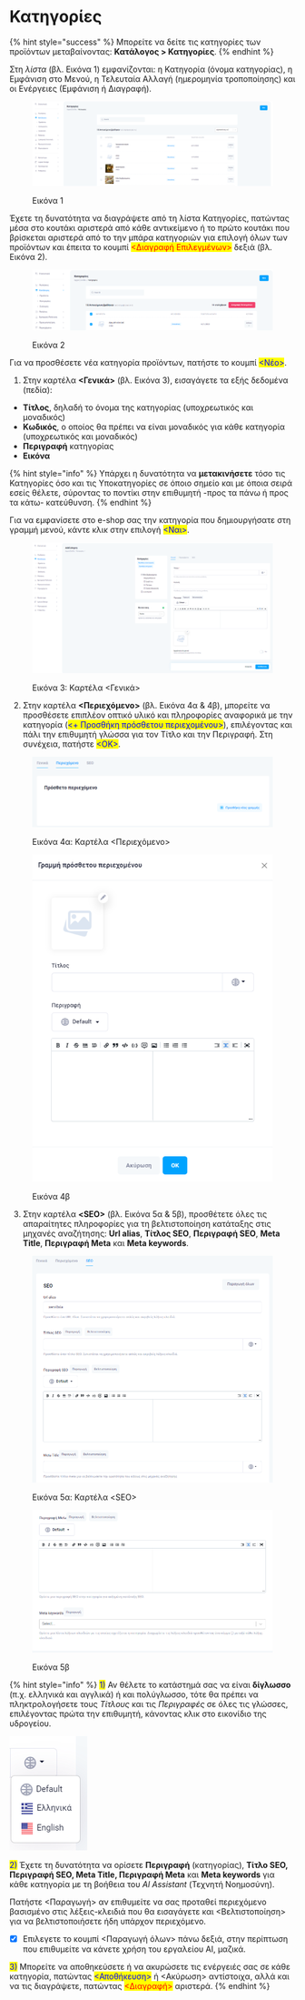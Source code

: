 # Κατηγορίες

{% hint style="success" %}
Μπορείτε να δείτε τις κατηγορίες των προϊόντων μεταβαίνοντας: **Κατάλογος > Κατηγορίες**.
{% endhint %}

Στη _λίστα_ (βλ. Εικόνα 1) εμφανίζονται: η Κατηγορία (όνομα κατηγορίας), η Εμφάνιση στο Μενού, η Τελευταία Αλλαγή (ημερομηνία τροποποίησης) και οι Ενέργειες (Εμφάνιση ή Διαγραφή).

<figure><img src="../.gitbook/assets/ScreenHunter 438.png" alt=""><figcaption><p>Εικόνα 1</p></figcaption></figure>

Έχετε τη δυνατότητα να διαγράψετε από τη λίστα Κατηγορίες, πατώντας μέσα στο κουτάκι αριστερά από κάθε αντικείμενο ή το πρώτο κουτάκι που βρίσκεται αριστερά από το την μπάρα κατηγοριών για επιλογή όλων των προϊόντων και έπειτα το κουμπί <mark style="color:red;"><Διαγραφή Επιλεγμένων></mark> δεξιά (βλ. Εικόνα 2).

<figure><img src="../.gitbook/assets/ScreenHunter 524.png" alt=""><figcaption><p>Εικόνα 2</p></figcaption></figure>



Για να προσθέσετε νέα κατηγορία προϊόντων, πατήστε το κουμπί <mark style="color:blue;"><Νέο></mark>.

1. Στην καρτέλα **<Γενικά>** (βλ. Εικόνα 3), εισαγάγετε τα εξής δεδομένα (πεδία):

* **Τίτλος**, δηλαδή το όνομα της κατηγορίας (υποχρεωτικός και μοναδικός)
* **Κωδικός**, ο οποίος θα πρέπει να είναι μοναδικός για κάθε κατηγορία  (υποχρεωτικός και μοναδικός)
* **Περιγραφή** κατηγορίας
* **Εικόνα**

{% hint style="info" %}
Υπάρχει η δυνατότητα να **μετακινήσετε** τόσο τις Κατηγορίες όσο και τις Υποκατηγορίες σε όποιο σημείο και με όποια σειρά εσείς θέλετε, σύροντας το ποντίκι στην επιθυμητή -προς τα πάνω ή προς τα κάτω- κατεύθυνση.
{% endhint %}

Για να εμφανίσετε στο e-shop σας την κατηγορία που δημιουργήσατε στη γραμμή μενού, κάντε κλικ στην επιλογή <mark style="color:blue;"><Ναι></mark>.&#x20;

<figure><img src="../.gitbook/assets/ScreenHunter 442.png" alt=""><figcaption><p>Εικόνα 3: Καρτέλα &#x3C;Γενικά></p></figcaption></figure>



2. Στην καρτέλα **<Περιεχόμενο>** (βλ. Εικόνα 4α & 4β), μπορείτε να προσθέσετε επιπλέον οπτικό υλικό και πληροφορίες αναφορικά με την κατηγορία (<mark style="color:blue;"><+ Προσθήκη πρόσθετου περιεχομένου></mark>), επιλέγοντας και πάλι την επιθυμητή γλώσσα για τον Τίτλο και την Περιγραφή. Στη συνέχεια, πατήστε <mark style="color:blue;"><ΟΚ></mark>.

<div>

<figure><img src="../.gitbook/assets/ScreenHunter 444 (1).png" alt=""><figcaption><p>Εικόνα 4α: Καρτέλα &#x3C;Περιεχόμενο></p></figcaption></figure>

 

<figure><img src="../.gitbook/assets/ScreenHunter 445.png" alt=""><figcaption><p>Εικόνα 4β</p></figcaption></figure>

</div>



3. Στην καρτέλα **\<SEO>** (βλ. Εικόνα 5α & 5β), προσθέτετε όλες τις απαραίτητες πληροφορίες για τη βελτιστοποίηση κατάταξης στις μηχανές αναζήτησης: **Url alias**, **Τίτλος SEO**, **Περιγραφή SEO**, **Meta Title**, **Περιγραφή Meta** και **Meta keywords**.

<div>

<figure><img src="../.gitbook/assets/ScreenHunter 448.png" alt=""><figcaption><p>Εικόνα 5α: Καρτέλα &#x3C;SEO></p></figcaption></figure>

 

<figure><img src="../.gitbook/assets/ScreenHunter 449.png" alt=""><figcaption><p>Εικόνα 5β</p></figcaption></figure>

</div>

{% hint style="info" %}
<mark style="color:blue;">1)</mark> Αν θέλετε το κατάστημά σας να είναι **δίγλωσσο** (π.χ. ελληνικά και αγγλικά) ή και πολύγλωσσο, τότε θα πρέπει να πληκτρολογήσετε τους _Τίτλους_ και τις _Περιγραφές_ σε όλες τις γλώσσες, επιλέγοντας πρώτα την επιθυμητή, κάνοντας κλικ στο εικονίδιο της υδρογείου.

&#x20;                                                                ![](<../.gitbook/assets/image (2).png>)



<mark style="color:blue;">2)</mark> Έχετε τη δυνατότητα να ορίσετε **Περιγραφή** (κατηγορίας), **Τίτλο SEO, Περιγραφή SEO, Meta Τitle, Περιγραφή Meta** και **Meta keywords** για κάθε κατηγορία με τη βοήθεια του _Al Assistant_ (Τεχνητή Νοημοσύνη).&#x20;

Πατήστε <Παραγωγή> αν επιθυμείτε να σας προταθεί περιεχόμενο βασισμένο στις λέξεις-κλειδιά που θα εισαγάγετε και <Βελτιστοποίηση> για να βελτιστοποιήσετε ήδη υπάρχον περιεχόμενο.&#x20;

* [x] Επιλεγετε το κουμπί <Παραγωγή όλων> πάνω δεξιά, στην περίπτωση που επιθυμείτε να κάνετε χρήση του εργαλείου AI, μαζικά.&#x20;



<mark style="color:blue;">3)</mark> Μπορείτε να αποθηκεύσετε ή να ακυρώσετε τις ενέργειές σας σε κάθε κατηγορία, πατώντας <mark style="color:blue;"><Αποθήκευση></mark> ή <Ακύρωση> αντίστοιχα, αλλά και να τις διαγράψετε, πατώντας <mark style="color:red;"><Διαγραφή></mark> αριστερά.
{% endhint %}
